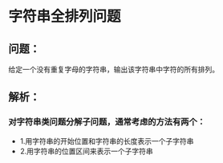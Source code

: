 # 字符串全排列问题

## 问题：

给定一个没有重复字母的字符串，输出该字符串中字符的所有排列。

## 解析：
### 对字符串类问题分解子问题，通常考虑的方法有两个：
- 1.用字符串的开始位置和字符串的长度表示一个子字符串
- 2.用字符串的位置区间来表示一个子字符串